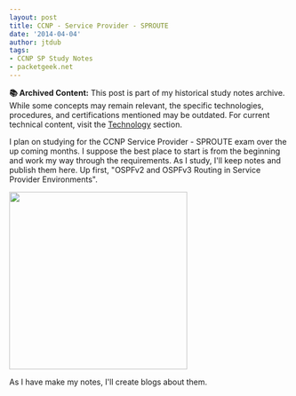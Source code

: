```yaml
---
layout: post
title: CCNP - Service Provider - SPROUTE
date: '2014-04-04'
author: jtdub
tags:
- CCNP SP Study Notes
- packetgeek.net
---
```



<div class="alert alert-warning" role="alert">
  <strong>📚 Archived Content:</strong> This post is part of my historical study notes archive. While some concepts may remain relevant, the specific technologies, procedures, and certifications mentioned may be outdated. For current technical content, visit the <a href="/technology/" class="alert-link">Technology</a> section.
</div>

I plan on studying for the CCNP Service Provider - SPROUTE exam over the up coming months. I suppose the best place to start is from the beginning and work my way through the requirements. As I study, I'll keep notes and publish them here. Up first, "OSPFv2 and OSPFv3 Routing in Service Provider Environments".

<img src="https://imagedelivery.net/KfNXtSV3XH0tLyWKv3PbRw/c3865baa-43a7-479a-f650-8c8a0ef9ad00/public" width="320"/>

As I have make my notes, I'll create blogs about them.
